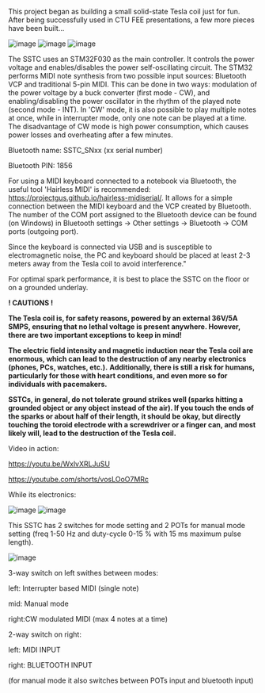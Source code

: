 This project began as building a small solid-state Tesla coil just for fun. 
After being successfully used in CTU FEE presentations, a few more pieces have been built...

![image](https://github.com/user-attachments/assets/eb60aef6-0363-419b-b6fb-f86851f63534) ![image](https://github.com/user-attachments/assets/a66bd5f8-7536-4858-8648-89b4dbd509a4) ![image](https://github.com/user-attachments/assets/032f86a3-a958-4ab6-b5a0-a5657ae5ff10)

The SSTC uses an STM32F030 as the main controller. It controls the power voltage and enables/disables the power self-oscillating circuit. The STM32 performs MIDI note synthesis from two possible input sources: Bluetooth VCP and traditional 5-pin MIDI. This can be done in two ways: modulation of the power voltage by a buck converter (first mode - CW), and enabling/disabling the power oscillator in the rhythm of the played note (second mode - INT). In 'CW' mode, it is also possible to play multiple notes at once, while in interrupter mode, only one note can be played at a time. The disadvantage of CW mode is high power consumption, which causes power losses and overheating after a few minutes.


Bluetooth name: SSTC_SNxx (xx serial number)

Bluetooth PIN: 1856

For using a MIDI keyboard connected to a notebook via Bluetooth, the useful tool 'Hairless MIDI' is recommended: https://projectgus.github.io/hairless-midiserial/. It allows for a simple connection between the MIDI keyboard and the VCP created by Bluetooth. The number of the COM port assigned to the Bluetooth device can be found (on Windows) in Bluetooth settings -> Other settings -> Bluetooth -> COM ports (outgoing port).

Since the keyboard is connected via USB and is susceptible to electromagnetic noise, the PC and keyboard should be placed at least 2-3 meters away from the Tesla coil to avoid interference."

For optimal spark performance, it is best to place the SSTC on the floor or on a grounded underlay.

**! CAUTIONS !**

**The Tesla coil is, for safety reasons, powered by an external 36V/5A SMPS, ensuring that no lethal voltage is present anywhere. However, there are two important exceptions to keep in mind!**

**The electric field intensity and magnetic induction near the Tesla coil are enormous, which can lead to the destruction of any nearby electronics (phones, PCs, watches, etc.).**
**Additionally, there is still a risk for humans, particularly for those with heart conditions, and even more so for individuals with pacemakers.**


**SSTCs, in general, do not tolerate ground strikes well (sparks hitting a grounded object or any object instead of the air). If you touch the ends of the sparks or about half of their length, it should be okay, but directly touching the toroid electrode with a screwdriver or a finger can, and most likely will, lead to the destruction of the Tesla coil.**

Video in action:

https://youtu.be/WxlvXRLJuSU

https://youtube.com/shorts/vosLOoO7MRc

While its electronics:

![image](https://github.com/user-attachments/assets/60e506f0-7798-44bb-a88b-fc2842600a09) ![image](https://github.com/user-attachments/assets/e2a8e370-b9ba-4dac-a9f7-66d4ad19270d)


This SSTC has 2 switches for mode setting and 2 POTs for manual mode setting (freq 1-50 Hz and duty-cycle 0-15 % with 15 ms maximum pulse length).

![image](https://github.com/user-attachments/assets/68e4f71e-f0cf-4f78-bfaa-ac3ca1352f65)


3-way switch on left swithes between modes:

left: Interrupter based MIDI (single note)

mid:  Manual mode

right:CW modulated MIDI (max 4 notes at a time)


2-way switch on right:

left:  MIDI INPUT

right: BLUETOOTH INPUT

(for manual mode it also switches between POTs input and bluetooth input)




